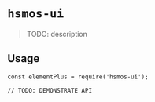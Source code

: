 # `hsmos-ui`

> TODO: description

## Usage

```
const elementPlus = require('hsmos-ui');

// TODO: DEMONSTRATE API
```
